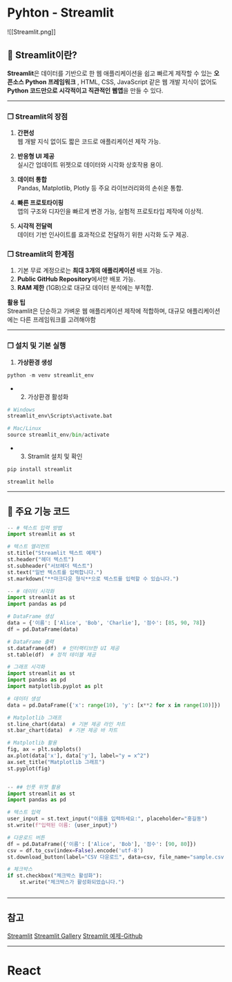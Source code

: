 # Pyhton - Streamlit
![[Streamlit.png]]
## 📌 Streamlit이란?

**Streamlit**은 데이터를 기반으로 한 웹 애플리케이션을 쉽고 빠르게 제작할 수 있는 **오픈소스 Python 프레임워크** , HTML, CSS, JavaScript 같은 웹 개발 지식이 없어도 **Python 코드만으로 시각적이고 직관적인 웹앱**을 만들 수 있다.

---

### ❐ Streamlit의 장점

1. **간편성**  
    웹 개발 지식 없이도 짧은 코드로 애플리케이션 제작 가능.
    
2. **반응형 UI 제공**  
    실시간 업데이트 위젯으로 데이터와 시각화 상호작용 용이.
    
3. **데이터 통합**  
    Pandas, Matplotlib, Plotly 등 주요 라이브러리와의 손쉬운 통합.
    
4. **빠른 프로토타이핑**  
    앱의 구조와 디자인을 빠르게 변경 가능, 실험적 프로토타입 제작에 이상적.
    
5. **시각적 전달력**  
    데이터 기반 인사이트를 효과적으로 전달하기 위한 시각화 도구 제공.
    


### ❐ Streamlit의 한계점

1. 기본 무료 계정으로는 **최대 3개의 애플리케이션** 배포 가능.
2. **Public GitHub Repository**에서만 배포 가능.
3. **RAM 제한** (1GB)으로 대규모 데이터 분석에는 부적합.

**활용 팁**  
Streamlit은 단순하고 가벼운 웹 애플리케이션 제작에 적합하며, 대규모 애플리케이션에는 다른 프레임워크를 고려해야함

---

### ❐ 설치 및 기본 실행

1. **가상환경 생성**
```python
python -m venv streamlit_env
```

- 2. 가상환경 활성화
```python
# Windows
streamlit_env\Scripts\activate.bat

# Mac/Linux
source streamlit_env/bin/activate
```

- 3. Stramlit 설치 및 확인
```python
pip install streamlit

streamlit hello

```

---
## 📌 주요 기능 코드
```python
-- # 텍스트 입력 방법
import streamlit as st

# 텍스트 엘리먼트
st.title("Streamlit 텍스트 예제")
st.header("헤더 텍스트")
st.subheader("서브헤더 텍스트")
st.text("일반 텍스트를 입력합니다.")
st.markdown("**마크다운 형식**으로 텍스트를 입력할 수 있습니다.")

-- # 데이터 시각화
import streamlit as st
import pandas as pd

# DataFrame 생성
data = {'이름': ['Alice', 'Bob', 'Charlie'], '점수': [85, 90, 78]}
df = pd.DataFrame(data)

# DataFrame 출력
st.dataframe(df)  # 인터랙티브한 UI 제공
st.table(df)  # 정적 테이블 제공

# 그래프 시각화
import streamlit as st
import pandas as pd
import matplotlib.pyplot as plt

# 데이터 생성
data = pd.DataFrame({'x': range(10), 'y': [x**2 for x in range(10)]})

# Matplotlib 그래프
st.line_chart(data)  # 기본 제공 라인 차트
st.bar_chart(data)  # 기본 제공 바 차트

# Matplotlib 활용
fig, ax = plt.subplots()
ax.plot(data['x'], data['y'], label="y = x^2")
ax.set_title("Matplotlib 그래프")
st.pyplot(fig)


-- ## 인풋 위젯 활용 
import streamlit as st
import pandas as pd

# 텍스트 입력
user_input = st.text_input("이름을 입력하세요:", placeholder="홍길동")
st.write(f"입력된 이름: {user_input}")

# 다운로드 버튼
df = pd.DataFrame({'이름': ['Alice', 'Bob'], '점수': [90, 80]})
csv = df.to_csv(index=False).encode('utf-8')
st.download_button(label="CSV 다운로드", data=csv, file_name="sample.csv", mime="text/csv")

# 체크박스
if st.checkbox("체크박스 활성화"):
    st.write("체크박스가 활성화되었습니다.")



```


---
## 참고
[Streamlit](https://streamlit.io/)
[Streamlit Gallery](https://streamlit.io/gallery)
[Streamlit 예제-Github](https://github.com/zakariachowdhury/streamlit-map-dashboard)

---
# React


